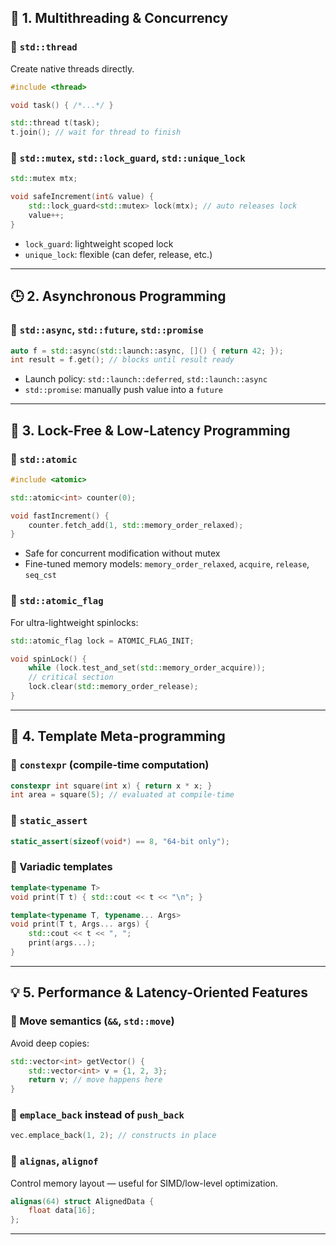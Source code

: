 ## 🧵 1. **Multithreading & Concurrency**

### 🔹 `std::thread`
Create native threads directly.

```cpp
#include <thread>

void task() { /*...*/ }

std::thread t(task);
t.join(); // wait for thread to finish
```

### 🔹 `std::mutex`, `std::lock_guard`, `std::unique_lock`

```cpp
std::mutex mtx;

void safeIncrement(int& value) {
    std::lock_guard<std::mutex> lock(mtx); // auto releases lock
    value++;
}
```

- `lock_guard`: lightweight scoped lock
- `unique_lock`: flexible (can defer, release, etc.)

---

## 🕒 2. **Asynchronous Programming**

### 🔹 `std::async`, `std::future`, `std::promise`

```cpp
auto f = std::async(std::launch::async, []() { return 42; });
int result = f.get(); // blocks until result ready
```

- Launch policy: `std::launch::deferred`, `std::launch::async`
- `std::promise`: manually push value into a `future`

---

## 🏁 3. **Lock-Free & Low-Latency Programming**

### 🔹 `std::atomic`

```cpp
#include <atomic>

std::atomic<int> counter(0);

void fastIncrement() {
    counter.fetch_add(1, std::memory_order_relaxed);
}
```

- Safe for concurrent modification without mutex
- Fine-tuned memory models: `memory_order_relaxed`, `acquire`, `release`, `seq_cst`

### 🔹 `std::atomic_flag`

For ultra-lightweight spinlocks:

```cpp
std::atomic_flag lock = ATOMIC_FLAG_INIT;

void spinLock() {
    while (lock.test_and_set(std::memory_order_acquire));
    // critical section
    lock.clear(std::memory_order_release);
}
```

---

## 🧬 4. **Template Meta-programming**

### 🔹 `constexpr` (compile-time computation)

```cpp
constexpr int square(int x) { return x * x; }
int area = square(5); // evaluated at compile-time
```

### 🔹 `static_assert`

```cpp
static_assert(sizeof(void*) == 8, "64-bit only");
```

### 🔹 Variadic templates

```cpp
template<typename T>
void print(T t) { std::cout << t << "\n"; }

template<typename T, typename... Args>
void print(T t, Args... args) {
    std::cout << t << ", ";
    print(args...);
}
```

---

## 💡 5. **Performance & Latency-Oriented Features**

### 🔹 Move semantics (`&&`, `std::move`)

Avoid deep copies:

```cpp
std::vector<int> getVector() {
    std::vector<int> v = {1, 2, 3};
    return v; // move happens here
}
```

### 🔹 `emplace_back` instead of `push_back`

```cpp
vec.emplace_back(1, 2); // constructs in place
```

### 🔹 `alignas`, `alignof`

Control memory layout — useful for SIMD/low-level optimization.

```cpp
alignas(64) struct AlignedData {
    float data[16];
};
```

---
